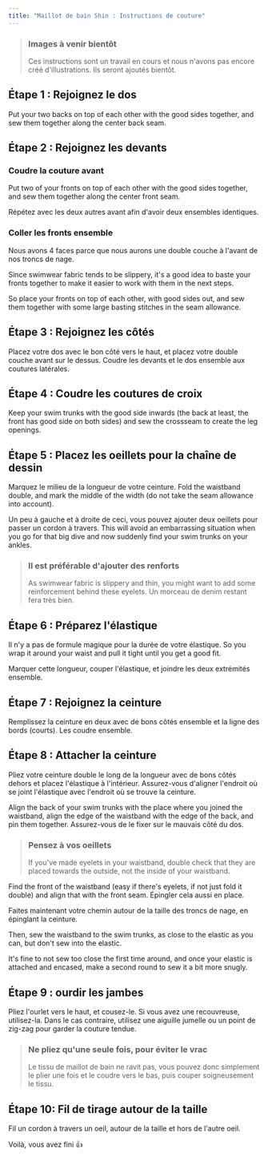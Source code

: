 ```yaml
---
title: "Maillot de bain Shin : Instructions de couture"
---
```


> ### Images à venir bientôt
> 
> Ces instructions sont un travail en cours et nous n'avons pas encore créé d'illustrations. Ils seront ajoutés bientôt.

## Étape 1 : Rejoignez le dos

Put your two backs on top of each other with the good sides together, and sew them together along the center back seam.

## Étape 2 : Rejoignez les devants

### Coudre la couture avant

Put two of your fronts on top of each other with the good sides together, and sew them together along the center front seam.

Répétez avec les deux autres avant afin d'avoir deux ensembles identiques.

### Coller les fronts ensemble

Nous avons 4 faces parce que nous aurons une double couche à l'avant de nos troncs de nage.

Since swimwear fabric tends to be slippery, it's a good idea to baste your fronts together to make it easier to work with them in the next steps.

So place your fronts on top of each other, with good sides out, and sew them together with some large basting stitches in the seam allowance.

## Étape 3 : Rejoignez les côtés

Placez votre dos avec le bon côté vers le haut, et placez votre double couche avant sur le dessus. Coudre les devants et le dos ensemble aux coutures latérales.

## Étape 4 : Coudre les coutures de croix

Keep your swim trunks with the good side inwards (the back at least, the front has good side on both sides) and sew the crossseam to create the leg openings.

## Étape 5 : Placez les oeillets pour la chaîne de dessin

Marquez le milieu de la longueur de votre ceinture. Fold the waistband double, and mark the middle of the width (do not take the seam allowance into account).

Un peu à gauche et à droite de ceci, vous pouvez ajouter deux oeillets pour passer un cordon à travers. This will avoid an embarrassing situation when you go for that big dive and now suddenly find your swim trunks on your ankles.

> ### Il est préférable d'ajouter des renforts
> 
> As swimwear fabric is slippery and thin, you might want to add some reinforcement behind these eyelets. Un morceau de denim restant fera très bien.

## Étape 6 : Préparez l'élastique

Il n'y a pas de formule magique pour la durée de votre élastique. So you wrap it around your waist and pull it tight until you get a good fit.

Marquer cette longueur, couper l'élastique, et joindre les deux extrémités ensemble.

## Étape 7 : Rejoignez la ceinture

Remplissez la ceinture en deux avec de bons côtés ensemble et la ligne des bords (courts). Les coudre ensemble.

## Étape 8 : Attacher la ceinture

Pliez votre ceinture double le long de la longueur avec de bons côtés dehors et placez l'élastique à l'intérieur. Assurez-vous d'aligner l'endroit où se joint l'élastique avec l'endroit où se trouve la ceinture.

Align the back of your swim trunks with the place where you joined the waistband, align the edge of the waistband with the edge of the back, and pin them together. Assurez-vous de le fixer sur le mauvais côté du dos.

> ### Pensez à vos oeillets
> 
> If you've made eyelets in your waistband, double check that they are placed towards the outside, not the inside of your waistband.

Find the front of the waistband (easy if there's eyelets, if not just fold it double) and align that with the front seam. Épingler cela aussi en place.

Faites maintenant votre chemin autour de la taille des troncs de nage, en épinglant la ceinture.

Then, sew the waistband to the swim trunks, as close to the elastic as you can, but don't sew into the elastic.

It's fine to not sew too close the first time around, and once your elastic is attached and encased, make a second round to sew it a bit more snugly.

## Étape 9 : ourdir les jambes

Pliez l'ourlet vers le haut, et cousez-le. Si vous avez une recouvreuse, utilisez-la. Dans le cas contraire, utilisez une aiguille jumelle ou un point de zig-zag pour garder la couture tendue.

> ### Ne pliez qu'une seule fois, pour éviter le vrac
> 
> Le tissu de maillot de bain ne ravit pas, vous pouvez donc simplement le plier une fois et le coudre vers le bas, puis couper soigneusement le tissu.

## Étape 10: Fil de tirage autour de la taille

Fil un cordon à travers un oeil, autour de la taille et hors de l'autre oeil.

Voilà, vous avez fini 👍
